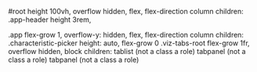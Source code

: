 #root height 100vh, overflow hidden, flex, flex-direction column
children:
.app-header height 3rem,

.app flex-grow 1, overflow-y: hidden, flex, flex-direction column
children:
.characteristic-picker height: auto, flex-grow 0
.viz-tabs-root flex-grow 1fr, overflow hidden, block
children:
tablist (not a class a role)
tabpanel (not a class a role)
tabpanel (not a class a role)
